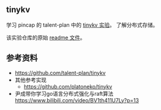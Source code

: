 ## tinykv
学习 pincap 的 talent-plan 中的 [tinykv 实验](https://github.com/talent-plan/tinykv)。
了解分布式存储。

该实验仓库的原始 [readme 文件](README-origin.md)。

## 参考资料
- https://github.com/talent-plan/tinykv
- 其他参考实现
    - https://github.com/platoneko/tinykv
- 尹成带你学习go语言分布式强化与raft算法 https://www.bilibili.com/video/BV1th411U7Ly?p=13
